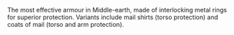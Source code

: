 The most effective armour in Middle-earth, made of interlocking metal rings for superior protection. Variants include mail shirts (torso protection) and coats of mail (torso and arm protection).